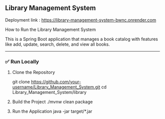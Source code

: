 ## Library Management System

Deployment link :  https://library-management-system-bwnc.onrender.com


How to Run the Library Management System

This is a Spring Boot application that manages a book catalog with features like add, update, search, delete, and view all books.

---

### ✅ Run Locally

1. Clone the Repository

   git clone https://github.com/your-username/Library_Management_System.git
   cd Library_Management_System/library

2. Build the Project
   ./mvnw clean package

3. Run the Application
   java -jar target/*.jar
